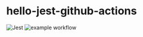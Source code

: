 # hello-jest-github-actions

![Jest](https://github.com/siljeangelvik/hello-jest-github-actions/actions/workflows/jest.yml/badge.svg)
![example workflow](https://github.com/github/docs/actions/workflows/main.yml/badge.svg)